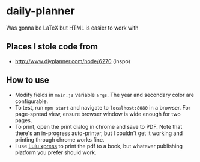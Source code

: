 # daily-planner
Was gonna be LaTeX but HTML is easier to work with

## Places I stole code from
 - http://www.diyplanner.com/node/6270 (inspo)

## How to use
 - Modify fields in `main.js` variable `args`. The year and secondary color are
configurable.
 - To test, run `npm start` and navigate to `localhost:8080` in a browser. For
page-spread view, ensure browser window is wide enough for two pages.
- To print, open the print dialog in chrome and save to PDF. Note that there's an 
in-progress auto-printer, but I couldn't get it working and printing through chrome
works fine.
- I use [Lulu xpress](https://xpress.lulu.com) to print the pdf to a book, but whatever
publishing platform you prefer should work.
